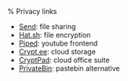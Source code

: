 % Privacy links

- [Send](https://send.vis.ee/): file sharing
- [Hat.sh](https://hat.sh/): file encryption
- [Piped](https://piped.video/): youtube frontend
- [Crypt.ee](https://crypt.ee/#pricing): cloud storage
- [CryptPad](https://cryptpad.fr/): cloud office suite
- [PrivateBin](https://0.0g.gg/): pastebin alternative